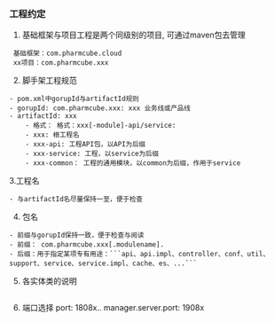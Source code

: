 ###  工程约定
1. 基础框架与项目工程是两个同级别的项目, 可通过maven包去管理
```aidl
 基础框架：com.pharmcube.cloud
 xx项目：com.pharmcube.xxx
```
2. 脚手架工程规范

```aidl
- pom.xml中gorupId与artifactId规则
- gorupId: com.pharmcube.xxx: xxx 业务线或产品线
- artifactId: xxx
    - 格式： 格式：xxx[-module]-api/service:
    - xxx: 根工程名
    - xxx-api: 工程API包，以API为后缀
    - xxx-service: 工程，以service为后缀
    - xxx-common： 工程的通用模块，以common为后缀，作用于service
```
3.工程名
```aidl
- 与artifactId名尽量保持一至，便于检查
```

4. 包名
```
- 前缀与gorupId保持一致，便于检查与阅读
- 前缀： com.pharmcube.xxx[.modulename].
- 后缀：用于指定某项专有用途：```api、api.impl、controller、conf、util、support、service、service.impl、cache、es、...```
```

5. 各实体类的说明
```aidl

```

6. 端口选择
port: 1808x..
manager.server.port: 1908x


